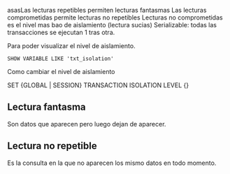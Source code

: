 asasLas lecturas repetibles permiten lecturas fantasmas
Las lecturas comprometidas permite lecturas no repetibles
Lecturas no comprometidas es el nivel mas bao de aislamiento (lectura sucias)
Serializable: todas las transacciones se ejecutan 1 tras otra.

Para poder visualizar el nivel de aislamiento.

`SHOW VARIABLE LIKE 'txt_isolation'`

Como cambiar el nivel de aislamiento

SET {GLOBAL | SESSION} TRANSACTION ISOLATION LEVEL {}

## Lectura fantasma

Son datos que aparecen pero luego dejan de aparecer. 

## Lectura no repetible

Es la consulta en la que no aparecen los mismo datos en todo momento. 